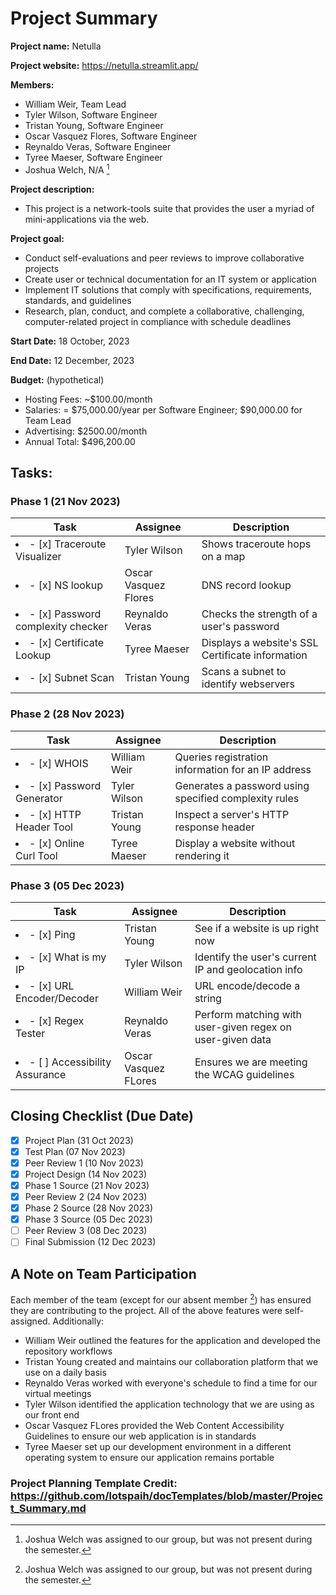 # Project Summary

**Project name:** Netulla

**Project website:** https://netulla.streamlit.app/

**Members:**

-   William Weir, Team Lead
-   Tyler Wilson, Software Engineer
-   Tristan Young, Software Engineer
-   Oscar Vasquez Flores, Software Engineer
-   Reynaldo Veras, Software Engineer
-   Tyree Maeser, Software Engineer
-   Joshua Welch, N/A [^1]

[^1]: Joshua Welch was assigned to our group, but was not present during the semester.

**Project description:**

-   This project is a network-tools suite that provides the user a myriad of mini-applications via the web.

**Project goal:**

-   Conduct self-evaluations and peer reviews to improve collaborative projects
-   Create user or technical documentation for an IT system or application
-   Implement IT solutions that comply with specifications, requirements, standards, and guidelines
-   Research, plan, conduct, and complete a collaborative, challenging, computer-related project in compliance with schedule deadlines

**Start Date:** 18 October, 2023

**End Date:** 12 December, 2023

**Budget:** (hypothetical)

-   Hosting Fees: ~$100.00/month
-   Salaries: = $75,000.00/year per Software Engineer; $90,000.00 for Team Lead
-   Advertising: $2500.00/month
-   Annual Total: $496,200.00

## Tasks:

### Phase 1 (21 Nov 2023)

| Task                                       | Assignee             | Description                                      |
| ------------------------------------------ | -------------------- | ------------------------------------------------ |
| <li>- [x] Traceroute Visualizer</li>       | Tyler Wilson         | Shows traceroute hops on a map                   |
| <li>- [x] NS lookup</li>                   | Oscar Vasquez Flores | DNS record lookup                                |
| <li>- [x] Password complexity checker</li> | Reynaldo Veras       | Checks the strength of a user's password         |
| <li>- [x] Certificate Lookup</li>          | Tyree Maeser         | Displays a website's SSL Certificate information |
| <li>- [x] Subnet Scan</li>                 | Tristan Young        | Scans a subnet to identify webservers            |

### Phase 2 (28 Nov 2023)

| Task                              | Assignee      | Description                                           |
| --------------------------------- | ------------- | ----------------------------------------------------- |
| <li>- [x] WHOIS</li>              | William Weir  | Queries registration information for an IP address    |
| <li>- [x] Password Generator</li> | Tyler Wilson  | Generates a password using specified complexity rules |
| <li>- [x] HTTP Header Tool</li>   | Tristan Young | Inspect a server's HTTP response header               |
| <li>- [x] Online Curl Tool</li>   | Tyree Maeser  | Display a website without rendering it                |

### Phase 3 (05 Dec 2023)

| Task                                   | Assignee             | Description                                               |
| -------------------------------------- | -------------------- | --------------------------------------------------------- |
| <li>- [x] Ping</li>                    | Tristan Young        | See if a website is up right now                          |
| <li>- [x] What is my IP</li>           | Tyler Wilson         | Identify the user's current IP and geolocation info       |
| <li>- [x] URL Encoder/Decoder</li>     | William Weir         | URL encode/decode a string                                |
| <li>- [x] Regex Tester</li>            | Reynaldo Veras       | Perform matching with user-given regex on user-given data |
| <li>- [ ] Accessibility Assurance</li> | Oscar Vasquez FLores | Ensures we are meeting the WCAG guidelines                |

## Closing Checklist (Due Date)

-   [x] Project Plan (31 Oct 2023)
-   [x] Test Plan (07 Nov 2023)
-   [x] Peer Review 1 (10 Nov 2023)
-   [x] Project Design (14 Nov 2023)
-   [x] Phase 1 Source (21 Nov 2023)
-   [x] Peer Review 2 (24 Nov 2023)
-   [x] Phase 2 Source (28 Nov 2023)
-   [x] Phase 3 Source (05 Dec 2023)
-   [ ] Peer Review 3 (08 Dec 2023)
-   [ ] Final Submission (12 Dec 2023)

## A Note on Team Participation

Each member of the team (except for our absent member [^1]) has ensured they are contributing to the project. All of the above features were self-assigned. Additionally:

-   William Weir outlined the features for the application and developed the repository workflows
-   Tristan Young created and maintains our collaboration platform that we use on a daily basis
-   Reynaldo Veras worked with everyone's schedule to find a time for our virtual meetings
-   Tyler Wilson identified the application technology that we are using as our front end
-   Oscar Vasquez FLores provided the Web Content Accessibility Guidelines to ensure our web application is in standards
-   Tyree Maeser set up our development environment in a different operating system to ensure our application remains portable

### Project Planning Template Credit: https://github.com/lotspaih/docTemplates/blob/master/Project_Summary.md
